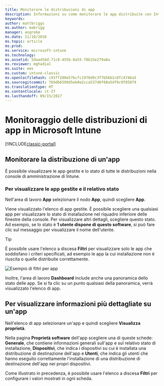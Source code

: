 ```yaml
---
title: Monitorare le distribuzioni di app
description: Informazioni su come monitorare le app distribuite con Intune.
keywords: 
author: mattbriggs
ms.author: mabrigg
manager: angrobe
ms.date: 11/10/2016
ms.topic: article
ms.prod: 
ms.service: microsoft-intune
ms.technology: 
ms.assetid: 5daad56d-71c8-455b-8a55-f8b33e279a8a
ms.reviewer: mghadial
ms.suite: ems
ms.custom: intune-classic
ms.openlocfilehash: c93ff280e57bcfc1970d9c3f7b56b1c8fc4746a5
ms.sourcegitcommit: 769db6599d5eb0e2cca537d0f60a5df9c9f05079
ms.translationtype: HT
ms.contentlocale: it-IT
ms.lasthandoff: 09/15/2017
---
```

# <a name="monitor-app-deployments-in-microsoft-intune"></a>Monitoraggio delle distribuzioni di app in Microsoft Intune

[!INCLUDE[classic-portal](../includes/classic-portal.md)]

## <a name="monitor-an-app-deployment"></a>Monitorare la distribuzione di un'app
È possibile visualizzare le app gestite e lo stato di tutte le distribuzioni nella console di amministrazione di Intune. <!---App status is displayed in real-time. You don't have to wait for the device to check-in before you can see this.--->

### <a name="to-view-apps-that-you-manage-and-their-status"></a>Per visualizzare le app gestite e il relativo stato
Nell'area di lavoro **App** selezionare il nodo **App**, quindi scegliere **App**.

Viene visualizzato l'elenco di app gestite. È possibile scegliere una qualsiasi app per visualizzare lo stato di installazione nel riquadro inferiore delle finestre della console. Per visualizzare altri dettagli, scegliere questo stato. Ad esempio, se lo stato è **1 utente dispone di questo software**, si può fare clic sul messaggio per visualizzare il nome dell'utente.

> [!TIP]
> È possibile usare l'elenco a discesa **Filtri** per visualizzare solo le app che soddisfano i criteri specificati, ad esempio le app la cui installazione non è riuscita o quelle distribuite correttamente.
>
> ![Esempio di filtri per app](./media/app-filters.png)

Inoltre, l'area di lavoro **Dashboard** include anche una panoramica dello stato delle app. Se si fa clic su un punto qualsiasi della panoramica, verrà visualizzato l'elenco di app.

## <a name="to-view-more-detailed-information-about-an-app"></a>Per visualizzare informazioni più dettagliate su un'app
Nell'elenco di app selezionare un'app e quindi scegliere **Visualizza proprietà**.

Nella pagina **Proprietà software** dell'app scegliere una di queste schede: **Generale**, che contiene informazioni generali sull'app e sul relativo stato di installazione, **Dispositivi**, che indica i dispositivi su cui è installata una distribuzione di destinazione dell'app e **Utenti**, che indica gli utenti che hanno eseguito correttamente l'installazione di una distribuzione di destinazione dell'app nei propri dispositivi.

Come illustrato in precedenza, è possibile usare l'elenco a discesa **Filtri** per configurare i valori mostrati in ogni scheda.
